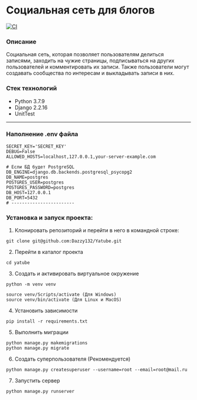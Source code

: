 # Социальная сеть для блогов

[![CI](https://github.com/yandex-praktikum/hw05_final/actions/workflows/python-app.yml/badge.svg?branch=master)](https://github.com/yandex-praktikum/hw05_final/actions/workflows/python-app.yml)

### Описание
Социальная сеть, которая позволяет пользователям делиться записями, заходить на чужие страницы, подписываться на других пользователей и комментировать их записи. Также пользователи могут создавать сообщества по интересам и выкладывать записи в них.


### Стек технологий
- Python 3.7.9
- Django 2.2.16
- UnitTest

------

### Наполнение .env файла
```dotenv
SECRET_KEY='SECRET_KEY'
DEBUG=False
ALLOWED_HOSTS=localhost,127.0.0.1,your-server-example.com

# Если БД будет PostgreSQL
DB_ENGINE=django.db.backends.postgresql_psycopg2
DB_NAME=postgres
POSTGRES_USER=postgres
POSTGRES_PASSWORD=postgres
DB_HOST=127.0.0.1
DB_PORT=5432
# ------------------------
```

### Установка и запуск проекта:

1. Клонировать репозиторий и перейти в него в командной строке:
```shell
git clone git@github.com:Dazzy132/Yatube.git
```

2. Перейти в каталог проекта
```shell
cd yatube
```

3. Создать и активировать виртуальное окружение
```shell
python -m venv venv

source venv/Scripts/activate (Для Windows)
source venv/bin/activate (Для Linux и MacOS)
```
4. Установить зависимости
```shell
pip install -r requirements.txt
```

5. Выполнить миграции
```shell
python manage.py makemigrations
python manage.py migrate
```

6. Создать суперпользователя (Рекомендуется)
```shell
python manage.py createsuperuser --username=root --email=root@mail.ru
```

7. Запустить сервер
```shell
python manage.py runserver
```
